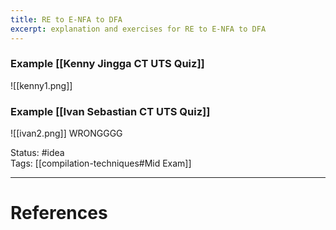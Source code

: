```yaml
---
title: RE to E-NFA to DFA
excerpt: explanation and exercises for RE to E-NFA to DFA
---
```

### Example [[Kenny Jingga CT UTS Quiz]]

![[kenny1.png]]

### Example [[Ivan Sebastian CT UTS Quiz]]

![[ivan2.png]] WRONGGGG

Status: #idea  
Tags: [[compilation-techniques#Mid Exam]]

---
# References
